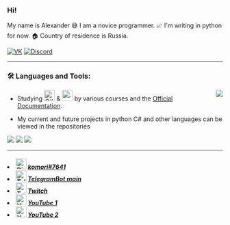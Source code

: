 ﻿### Hi!

My name is Alexander 😅 I am a novice programmer. 📈 I'm writing in python for now. 🏠 Country of residence is Russia.

[![VK](https://img.shields.io/badge/-VK-0077FF?style=for-the-badge&logo=VK&logoColor=FFFFFF)](https://vk.com/komorilfg)
[![Discord](https://img.shields.io/badge/-Discord-5761F6?style=for-the-badge&logo=Discord&logoColor=FFFFFF)](https://discordapp.com/users/996144843287957514/)

---

<h3>🛠️ Languages and Tools:</h3> 



<img src="https://github-readme-stats.vercel.app/api/top-langs/?username=NuloSois&langs_count=6&layout=compact&theme=dark" align="right">

* Studying <img src="https://seeklogo.com/images/C/c-sharp-c-logo-02F17714BA-seeklogo.com.png" alt="C#" width="25"/> & <img src="https://upload.wikimedia.org/wikipedia/commons/thumb/c/c3/Python-logo-notext.svg/1200px-Python-logo-notext.svg.png" alt=".py" width="25"/> by various courses and the [Official Documentation](https://learn.microsoft.com/ru-ru/dotnet/csharp/).

* My current and future projects in python C# and other languages can be viewed in the repositories

<img src="https://img.shields.io/badge/C Sharp-090909?style=for-the-badge&logo=C Sharp&logoColor=6A207B"/> <img src="https://img.shields.io/badge/Python-090909?style=for-the-badge&logo=Python&logoColor=DCEB35"/> <img src="https://img.shields.io/badge/Aiogram-090909?style=for-the-badge&logo=Aiogram&logoColor=6A207B"/>

---

<h5 My contacts:

* <img src="https://logodownload.org/wp-content/uploads/2017/11/discord-logo-4-1.png" alt="Discord" width="25"/> [komori#7641](https://discordapp.com/channels/@me/278186795618009090/)
* <img src="https://w7.pngwing.com/pngs/480/819/png-transparent-telegram-icon-telegram-logo-telegram-app-social-icon-messaging-messenger.png" alt = "TelegramBot" width = "25"/> [TelegramBot main](https://t.me/New_Vision_rus_en_bot)
* <img src="https://www.sostav.ru/images/news/2019/09/30/7ldtxaxw.jpg" alt = "Twitch" width = "25"/> [Twitch](https://www.twitch.tv/komorifn)
* <img src="https://logodownload.org/wp-content/uploads/2014/10/youtube-logo-5-2.png" alt = "Youtube" width = "25"/> [YouTube 1](https://www.youtube.com/channel/UC9EJAIYe4sL0iGB_huHTqHw)
* <img src="https://logodownload.org/wp-content/uploads/2014/10/youtube-logo-5-2.png" alt = "Youtube" width = "25"/> [YouTube 2](https://www.youtube.com/channel/UCb2GlPOgqB_VpWTvQM_dzKg)